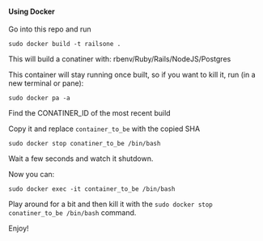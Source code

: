 #### Using Docker

Go into this repo and run

```sudo docker build -t railsone .```

This will build a conatiner with: rbenv/Ruby/Rails/NodeJS/Postgres

This container will stay running once built, so if you want to kill it, run (in a new terminal or pane):

```sudo docker pa -a```

Find the CONATINER_ID of the most recent build

Copy it and replace ```container_to_be``` with the copied SHA

```sudo docker stop conatiner_to_be /bin/bash```

Wait a few seconds and watch it shutdown.

Now you can:

```sudo docker exec -it container_to_be /bin/bash```

Play around for a bit and then kill it with the ```sudo docker stop conatiner_to_be /bin/bash``` command.

Enjoy!


